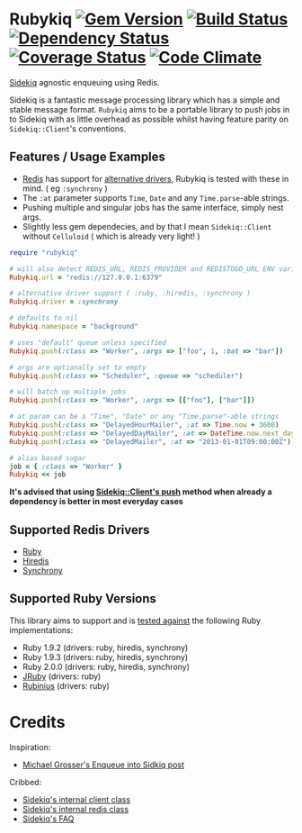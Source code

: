 # Rubykiq [![Gem Version](https://badge.fury.io/rb/rubykiq.png)][gem] [![Build Status](https://travis-ci.org/karlfreeman/rubykiq.png?branch=master)][travis] [![Dependency Status](https://gemnasium.com/karlfreeman/rubykiq.png?travis)][gemnasium] [![Coverage Status](https://coveralls.io/repos/karlfreeman/rubykiq/badge.png?branch=master)][coveralls] [![Code Climate](https://codeclimate.com/github/karlfreeman/rubykiq.png)][codeclimate]

[gem]: https://rubygems.org/gems/rubykiq
[travis]: http://travis-ci.org/karlfreeman/rubykiq
[gemnasium]: https://gemnasium.com/karlfreeman/rubykiq
[coveralls]: https://coveralls.io/r/karlfreeman/rubykiq
[codeclimate]: https://codeclimate.com/github/karlfreeman/rubykiq

[Sidekiq] agnostic enqueuing using Redis.

[sidekiq]: http://mperham.github.com/sidekiq

Sidekiq is a fantastic message processing library which has a simple and stable message format. `Rubykiq` aims to be a portable library to push jobs in to Sidekiq with as little overhead as possible whilst having feature parity on `Sidekiq::Client`'s conventions.

## Features / Usage Examples

* [Redis][] has support for [alternative drivers](https://github.com/redis/redis-rb#alternate-drivers), Rubykiq is tested with these in mind. ( eg `:synchrony` )
* The `:at` parameter supports `Time`, `Date` and any `Time.parse`-able strings.
* Pushing multiple and singular jobs has the same interface, simply nest args.
* Slightly less gem dependecies, and by that I mean `Sidekiq::Client` without `Celluloid` ( which is already very light! )

[redis]: https://github.com/redis/redis-rb

```ruby
require "rubykiq"

# will also detect REDIS_URL, REDIS_PROVIDER and REDISTOGO_URL ENV variables
Rubykiq.url = "redis://127.0.0.1:6379"

# alternative driver support ( :ruby, :hiredis, :synchrony )
Rubykiq.driver = :synchrony

# defaults to nil
Rubykiq.namespace = "background"

# uses "default" queue unless specified
Rubykiq.push(:class => "Worker", :args => ["foo", 1, :bat => "bar"])

# args are optionally set to empty
Rubykiq.push(:class => "Scheduler", :queue => "scheduler")

# will batch up multiple jobs
Rubykiq.push(:class => "Worker", :args => [["foo"], ["bar"]]) 

# at param can be a "Time", "Date" or any "Time.parse"-able strings
Rubykiq.push(:class => "DelayedHourMailer", :at => Time.now + 3600)
Rubykiq.push(:class => "DelayedDayMailer", :at => DateTime.now.next_day)
Rubykiq.push(:class => "DelayedMailer", :at => "2013-01-01T09:00:00Z")

# alias based sugar
job = { :class => "Worker" }
Rubykiq << job
```
__It's advised that using [Sidekiq::Client's push](https://github.com/mperham/sidekiq/blob/master/lib/sidekiq/client.rb#L36) method when already a dependency is better in most everyday cases__

## Supported Redis Drivers

* [Ruby](https://github.com/redis/redis-rb#alternate-drivers)
* [Hiredis](https://github.com/redis/hiredis)
* [Synchrony](https://github.com/igrigorik/em-synchrony)

## Supported Ruby Versions
This library aims to support and is [tested against][travis] the following Ruby
implementations:

* Ruby 1.9.2 (drivers: ruby, hiredis, synchrony)
* Ruby 1.9.3 (drivers: ruby, hiredis, synchrony)
* Ruby 2.0.0 (drivers: ruby, hiredis, synchrony)
* [JRuby][] (drivers: ruby)
* [Rubinius][] (drivers: ruby)

[jruby]: http://www.jruby.org
[rubinius]: http://rubini.us

# Credits

Inspiration:

- [Michael Grosser's Enqueue into Sidkiq post](http://grosser.it/2013/01/17/enqueue-into-sidekiq-via-pure-redis-without-loading-sidekiq/)

Cribbed:

- [Sidekiq's internal client class](https://github.com/mperham/sidekiq/blob/master/lib/sidekiq/client.rb)
- [Sidekiq's internal redis class](https://github.com/mperham/sidekiq/blob/master/lib/sidekiq/redis_connection.rb)
- [Sidekiq's FAQ](https://github.com/mperham/sidekiq/wiki/FAQ)
